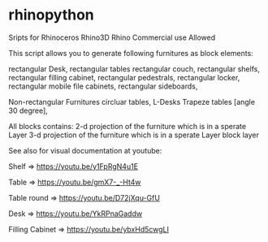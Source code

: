 # rhinopython
Sripts for Rhinoceros Rhino3D Rhino 
Commercial use Allowed 


This script allows you to generate following furnitures as block elements:

  rectangular Desk,
  rectangular tables
  rectangular couch,
  rectangular shelfs,
  rectangular filling cabinet,
  rectangular pedestrals,
  rectangular locker,
  rectangular mobile file cabinets,
  rectangular sideboards,
  
  Non-rectangular Furnitures
  circluar tables,
  L-Desks 
  Trapeze tables [angle 30 degree],
  
  
  All blocks contains: 
    2-d projection of the furniture which is in a sperate Layer
    3-d projection of the furniture which is in a sperate Layer
    block layer
    
 
 See also for visual documentation at youtube:
 
 Shelf => https://youtu.be/y1FpRgN4u1E
 
 Table => https://youtu.be/gmX7-_-Ht4w
 
 Table round => https://youtu.be/D72jXqu-GfU
 
 Desk => https://youtu.be/YkRPnaGaddw
 
 Filling Cabinet => https://youtu.be/ybxHd5cwgLI 
